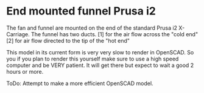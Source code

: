End mounted funnel Prusa i2
================

The fan and funnel are mounted on the end of the standard Prusa i2 X-Carriage.
The funnel has two ducts.
[1] for the air flow across the "cold end"
[2] for air flow directed to the tip of the "hot end"

This model in its current form is very very slow to render in OpenSCAD.  So you if you plan to render this yourself make sure to use a high speed computer and be VERY patient. It will get there but expect to wait a good 2 hours or more.

ToDo: Attempt to make a more efficient OpenSCAD model.
